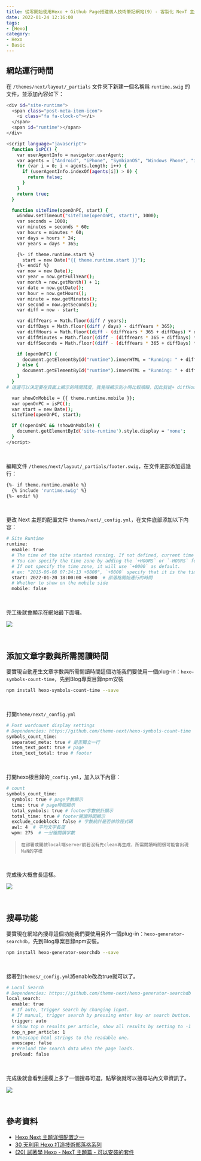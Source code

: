 ```yaml
---
title: 從零開始使用Hexo + Github Page搭建個人技術筆記網站(9) - 客製化 NexT 主題：網站運行時間與文章長度和閱讀時間與搜尋功能
date: 2022-01-24 12:16:00
tags:
- [Hexo]
category:
- Hexo
- Basic
---
```


## **網站運行時間**

在 `/themes/next/layout/_partials` 文件夾下新建一個名稱爲 `runtime.swig` 的文件，並添加內容如下：

<!-- more -->

```bash
<div id="site-runtime">
  <span class="post-meta-item-icon">
    <i class="fa fa-clock-o"></i>
  </span>
  <span id="runtime"></span>
</div>

<script language="javascript">
  function isPC() {
    var userAgentInfo = navigator.userAgent;
    var agents = ["Android", "iPhone", "SymbianOS", "Windows Phone", "iPad", "iPod"];
    for (var i = 0; i < agents.length; i++) {
      if (userAgentInfo.indexOf(agents[i]) > 0) {
        return false;
      }
    }
    return true;
  }

  function siteTime(openOnPC, start) {
    window.setTimeout("siteTime(openOnPC, start)", 1000);
    var seconds = 1000;
    var minutes = seconds * 60;
    var hours = minutes * 60;
    var days = hours * 24;
    var years = days * 365;

    {%- if theme.runtime.start %}
      start = new Date("{{ theme.runtime.start }}");
    {%- endif %}
    var now = new Date();
    var year = now.getFullYear();
    var month = now.getMonth() + 1;
    var date = now.getDate();
    var hour = now.getHours();
    var minute = now.getMinutes();
    var second = now.getSeconds();
    var diff = now - start;

    var diffYears = Math.floor(diff / years);
    var diffDays = Math.floor((diff / days) - diffYears * 365);
    var diffHours = Math.floor((diff - (diffYears * 365 + diffDays) * days) / hours);
    var diffMinutes = Math.floor((diff - (diffYears * 365 + diffDays) * days - diffHours * hours) / minutes);
    var diffSeconds = Math.floor((diff - (diffYears * 365 + diffDays) * days - diffHours * hours - diffMinutes * minutes) / seconds);

    if (openOnPC) {
      document.getElementById("runtime").innerHTML = "Running: " + diffYears + " years " + diffDays + " days " + diffHours + " hours " + diffMinutes + " mins " + diffSeconds + " secs";
    } else {
      document.getElementById("runtime").innerHTML = "Running: " + diffYears + "y " + diffDays + "d " + diffHours + "h " + diffMinutes + "m " + diffSeconds + "s";
    }
  }
# 這邊可以決定要在頁面上顯示的時間精度，我覺得顯示到小時比較順眼，因此我從+ diffHours + " hours " 後面分鐘與秒鐘的部分就刪掉了（未來要加回來再看這篇文就好ＸＤ這就是寫文章的好處）

  var showOnMobile = {{ theme.runtime.mobile }};
  var openOnPC = isPC();
  var start = new Date();
  siteTime(openOnPC, start);

  if (!openOnPC && !showOnMobile) {
    document.getElementById('site-runtime').style.display = 'none';
  }
</script>
```

<br/>

編輯文件 `/themes/next/layout/_partials/footer.swig`，在文件底部添加這幾行：

```bash
{%- if theme.runtime.enable %}
  {% include 'runtime.swig' %}
{%- endif %}
```

<br/>

更改 Next 主题的配置文件 `themes/next/_config.yml`，在文件底部添加以下内容：

```bash
# Site Runtime
runtime:
  enable: true
  # The time of the site started running. If not defined, current time of local time zone will be used.
  # You can specify the time zone by adding the `+HOURS` or `-HOURS` format time zone.
  # If not specify the time zone, it will use `+0000` as default.
  # ex: "2015-06-08 07:24:13 +0800", `+0800` specify that it is the time in the East Eight Time Zone.
  start: 2022-01-20 18:00:00 +0800  # 部落格開始運行的時間
  # Whether to show on the mobile side
  mobile: false
```

<br/>

完工後就會顯示在網站最下面囉。

![](https://res.cloudinary.com/djtoo8orh/image/upload/v1673832339/Hexo%20Blog/2022-01-24-hexo-from-scratch-9/%E9%81%8B%E8%A1%8C%E6%99%82%E9%96%93_qdcddf.png)

<br/>

## **添加文章字數與所需閱讀時間**

要實現自動產生文章字數與所需閱讀時間這個功能我們要使用一個plug-in：`hexo-symbols-count-time`，先到Blog專案目錄npm安裝

```bash
npm install hexo-symbols-count-time --save
```

<br/>

打開`theme/next/_config.yml`

```bash
# Post wordcount display settings
# Dependencies: https://github.com/theme-next/hexo-symbols-count-time
symbols_count_time:
  separated_meta: true # 是否獨立一行
  item_text_post: true # page
  item_text_total: true # footer
```

<br/>

打開hexo根目錄的`_config.yml`，加入以下內容：

```bash
# count
symbols_count_time:
  symbols: true # page字數顯示
  time: true # page時間顯示
  total_symbols: true # footer字數統計顯示
  total_time: true # footer閱讀時間顯示
  exclude_codeblock: false # 字數統計是否排除程式碼
  awl: 4  # 平均文字長度
  wpm: 275  # 一分鐘閱讀字數

```

> `在部署或開啟local端server前若沒有先clean再生成，所需閱讀時間很可能會出現NaN的字樣`

<br/>

完成後大概會長這樣。

![](https://res.cloudinary.com/djtoo8orh/image/upload/v1673832339/Hexo%20Blog/2022-01-24-hexo-from-scratch-9/%E9%96%B1%E8%AE%80%E6%99%82%E9%96%93_h9i4cu.png)

<br/>

## **搜尋功能**

要實現在網站內搜尋這個功能我們要使用另外一個plug-in：`hexo-generator-searchdb`，先到Blog專案目錄npm安裝。

```bash
npm install hexo-generator-searchdb --save
```

<br/>

接著到`themes/_config.yml`將enable改為true就可以了。

```bash
# Local Search
# Dependencies: https://github.com/theme-next/hexo-generator-searchdb
local_search:
  enable: true
  # If auto, trigger search by changing input.
  # If manual, trigger search by pressing enter key or search button.
  trigger: auto
  # Show top n results per article, show all results by setting to -1
  top_n_per_article: 1
  # Unescape html strings to the readable one.
  unescape: false
  # Preload the search data when the page loads.
  preload: false
```

<br/>

完成後就會看到邊欄上多了一個搜尋可選，點擊後就可以搜尋站內文章資訊了。

![](https://res.cloudinary.com/djtoo8orh/image/upload/v1673832340/Hexo%20Blog/2022-01-24-hexo-from-scratch-9/%E6%90%9C%E5%B0%8B_h7afyy.png)

<br/>

## 參考資料

- [Hexo Next 主题详细配置之一](https://www.techgrow.cn/posts/755ff30d.html)
- [30 天利用 Hexo 打造技術部落格系列](https://ithelp.ithome.com.tw/users/20139218/ironman/3910)
- [(20) 試著學 Hexo - NexT 主題篇 - 可以安裝的套件](https://ithelp.ithome.com.tw/articles/10248214)